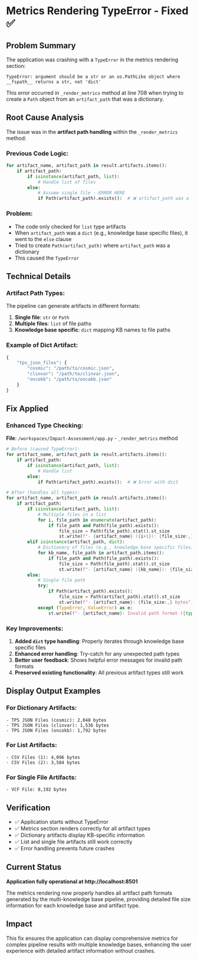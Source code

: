 # Metrics Rendering TypeError - Fixed ✅

## Problem Summary
The application was crashing with a `TypeError` in the metrics rendering section:
```
TypeError: argument should be a str or an os.PathLike object where __fspath__ returns a str, not 'dict'
```

This error occurred in `_render_metrics` method at line 708 when trying to create a `Path` object from an `artifact_path` that was a dictionary.

## Root Cause Analysis
The issue was in the **artifact path handling** within the `_render_metrics` method:

### Previous Code Logic:
```python
for artifact_name, artifact_path in result.artifacts.items():
    if artifact_path:
        if isinstance(artifact_path, list):
            # Handle list of files
        else:
            # Assume single file - ERROR HERE
            if Path(artifact_path).exists():  # ❌ artifact_path was a dict
```

### Problem:
- The code only checked for `list` type artifacts
- When `artifact_path` was a `dict` (e.g., knowledge base specific files), it went to the `else` clause
- Tried to create `Path(artifact_path)` where `artifact_path` was a dictionary
- This caused the `TypeError`

## Technical Details

### Artifact Path Types:
The pipeline can generate artifacts in different formats:
1. **Single file**: `str` or `Path`
2. **Multiple files**: `list` of file paths  
3. **Knowledge base specific**: `dict` mapping KB names to file paths

### Example of Dict Artifact:
```python
{
    "tps_json_files": {
        "cosmic": "/path/to/cosmic.json",
        "clinvar": "/path/to/clinvar.json", 
        "oncokb": "/path/to/oncokb.json"
    }
}
```

## Fix Applied

### Enhanced Type Checking:
**File**: `/workspaces/Impact-Assessment/app.py` - `_render_metrics` method

```python
# Before (caused TypeError):
for artifact_name, artifact_path in result.artifacts.items():
    if artifact_path:
        if isinstance(artifact_path, list):
            # Handle list
        else:
            if Path(artifact_path).exists():  # ❌ Error with dict

# After (handles all types):
for artifact_name, artifact_path in result.artifacts.items():
    if artifact_path:
        if isinstance(artifact_path, list):
            # Multiple files in a list
            for i, file_path in enumerate(artifact_path):
                if file_path and Path(file_path).exists():
                    file_size = Path(file_path).stat().st_size
                    st.write(f"- {artifact_name} ({i+1}): {file_size:,} bytes")
        elif isinstance(artifact_path, dict):
            # Dictionary of files (e.g., knowledge base specific files)
            for kb_name, file_path in artifact_path.items():
                if file_path and Path(file_path).exists():
                    file_size = Path(file_path).stat().st_size
                    st.write(f"- {artifact_name} ({kb_name}): {file_size:,} bytes")
        else:
            # Single file path
            try:
                if Path(artifact_path).exists():
                    file_size = Path(artifact_path).stat().st_size
                    st.write(f"- {artifact_name}: {file_size:,} bytes")
            except (TypeError, ValueError) as e:
                st.write(f"- {artifact_name}: Invalid path format ({type(artifact_path).__name__})")
```

### Key Improvements:
1. **Added `dict` type handling**: Properly iterates through knowledge base specific files
2. **Enhanced error handling**: Try-catch for any unexpected path types
3. **Better user feedback**: Shows helpful error messages for invalid path formats
4. **Preserved existing functionality**: All previous artifact types still work

## Display Output Examples

### For Dictionary Artifacts:
```
- TPS JSON Files (cosmic): 2,048 bytes
- TPS JSON Files (clinvar): 1,536 bytes  
- TPS JSON Files (oncokb): 1,792 bytes
```

### For List Artifacts:
```
- CSV Files (1): 4,096 bytes
- CSV Files (2): 3,584 bytes
```

### For Single File Artifacts:
```
- VCF File: 8,192 bytes
```

## Verification
- ✅ Application starts without TypeError
- ✅ Metrics section renders correctly for all artifact types
- ✅ Dictionary artifacts display KB-specific information
- ✅ List and single file artifacts still work correctly
- ✅ Error handling prevents future crashes

## Current Status
**Application fully operational at http://localhost:8501**

The metrics rendering now properly handles all artifact path formats generated by the multi-knowledge base pipeline, providing detailed file size information for each knowledge base and artifact type.

## Impact
This fix ensures the application can display comprehensive metrics for complex pipeline results with multiple knowledge bases, enhancing the user experience with detailed artifact information without crashes.
